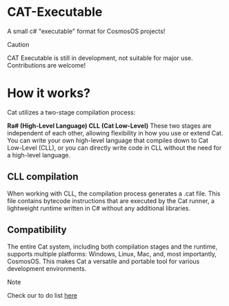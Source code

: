 # CAT-Executable
A small c# "executable" format for CosmosOS projects!
> [!Caution]
> CAT Executable is still in development, not suitable for major use.<br>
> Contributions are welcome!

# How it works?
Cat utilizes a two-stage compilation process:

**Ra# (High-Level Language)
CLL (Cat Low-Level)**
These two stages are independent of each other, allowing flexibility in how you use or extend Cat. You can write your own high-level language that compiles down to Cat Low-Level (CLL), or you can directly write code in CLL without the need for a high-level language.
## CLL compilation
When working with CLL, the compilation process generates a .cat file. This file contains bytecode instructions that are executed by the Cat runner, a lightweight runtime written in C# without any additional libraries.
## Compatibility
The entire Cat system, including both compilation stages and the runtime, supports multiple platforms: Windows, Linux, Mac, and, most importantly, CosmosOS. This makes Cat a versatile and portable tool for various development environments.

> [!note]
> Check our to do list [here](ToDo.md)
